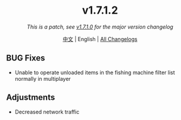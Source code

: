 ﻿<h1 align="center">v1.7.1.2</h1>

<div align="center">

*This is a patch, see [v1.7.1.0](v1.7.1.0.md) for the major version changelog*

[中文](../zh/v1.7.1.2.md) | English | [All Changelogs](../../ChangeLog-en.md)

</div>

## BUG Fixes

- Unable to operate unloaded items in the fishing machine filter list normally in multiplayer


## Adjustments

- Decreased network traffic